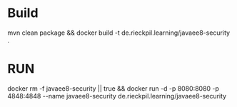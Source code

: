 # Build
mvn clean package && docker build -t de.rieckpil.learning/javaee8-security .

# RUN

docker rm -f javaee8-security || true && docker run -d -p 8080:8080 -p 4848:4848 --name javaee8-security de.rieckpil.learning/javaee8-security 